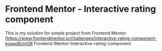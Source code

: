 # Frontend Mentor - Interactive rating component

This is my solution for simple project from Frontend Mentor [https://www.frontendmentor.io/challenges/interactive-rating-component-koxpeBUmI]# Frontend-Mentor-Interactive-rating-component
